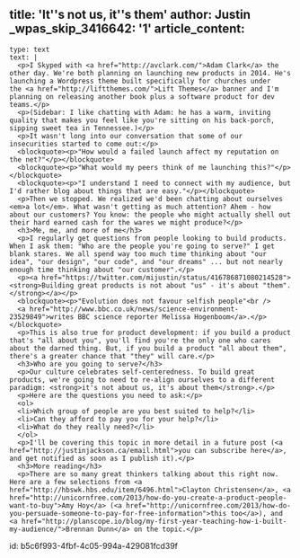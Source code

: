 title: 'It''s not us, it''s them'
author: Justin
_wpas_skip_3416642: '1'
article_content:
  -
    type: text
    text: |
      <p>I Skyped with <a href="http://avclark.com/">Adam Clark</a> the other day. We're both planning on launching new products in 2014. He's launching a Wordpress theme built specifically for churches under the <a href="http://liftthemes.com/">Lift Themes</a> banner and I'm planning on releasing another book plus a software product for dev teams.</p>
      <p>(Sidebar: I like chatting with Adam: he has a warm, inviting quality that makes you feel like you're sitting on his back-porch, sipping sweet tea in Tennessee.)</p>
      <p>It wasn't long into our conversation that some of our insecurities started to come out:</p>
      <blockquote><p>"How would a failed launch affect my reputation on the net?"</p></blockquote>
      <blockquote><p>"What would my peers think of me launching this?"</p></blockquote>
      <blockquote><p>"I understand I need to connect with my audience, but I'd rather blog about things that are easy."</p></blockquote>
      <p>Then we stopped. We realized we'd been chatting about ourselves <em>a lot</em>. What wasn't getting as much attention? Ahem - how about our customers? You know: the people who might actually shell out their hard earned cash for the wares we might produce?</p>
      <h3>Me, me, and more of me</h3>
      <p>I regularly get questions from people looking to build products. When I ask them: "Who are the people you're going to serve?" I get blank stares. We all spend way too much time thinking about "our idea", "our design", "our code", and "our dreams" ... but not nearly enough time thinking about "our customer".</p>
      <p><a href="https://twitter.com/mijustin/status/416786871080214528"><strong>Building great products is not about "us" - it's about "them".</strong></a></p>
      <blockquote><p>"Evolution does not favour selfish people"<br />
      <a href="http://www.bbc.co.uk/news/science-environment-23529849">writes BBC science reporter Melissa Hogenboom</a>.</p></blockquote>
      <p>This is also true for product development: if you build a product that's "all about you", you'll find you're the only one who cares about the darned thing. But, if you build a product "all about them", there's a greater chance that "they" will care.</p>
      <h3>Who are you going to serve?</h3>
      <p>Our culture celebrates self-centeredness. To build great products, we're going to need to re-align ourselves to a different paradigm: <strong>it's not about us, it's about them</strong>.</p>
      <p>Here are the questions you need to ask:</p>
      <ol>
      <li>Which group of people are you best suited to help?</li>
      <li>Can they afford to pay you for your help?</li>
      <li>What do they really need?</li>
      </ol>
      <p>I'll be covering this topic in more detail in a future post (<a href="http://justinjackson.ca/email.html">you can subscribe here</a>, and get notified as soon as I publish it).</p>
      <h3>More reading</h3>
      <p>There are so many great thinkers talking about this right now. Here are a few selections from <a href="http://hbswk.hbs.edu/item/6496.html">Clayton Christensen</a>, <a href="http://unicornfree.com/2013/how-do-you-create-a-product-people-want-to-buy">Amy Hoy</a> (<a href="http://unicornfree.com/2013/how-do-you-persuade-someone-to-pay-for-free-information">this too</a>), and <a href="http://planscope.io/blog/my-first-year-teaching-how-i-built-my-audience/">Brennan Dunn</a> on the topic.</p>
      
id: b5c6f993-4fbf-4c05-994a-429081fcd39f
